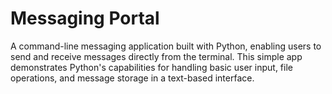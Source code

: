 # Messaging Portal
A command-line messaging application built with Python, enabling users to send and receive messages directly from the terminal. This simple app demonstrates Python's capabilities for handling basic user input, file operations, and message storage in a text-based interface.
